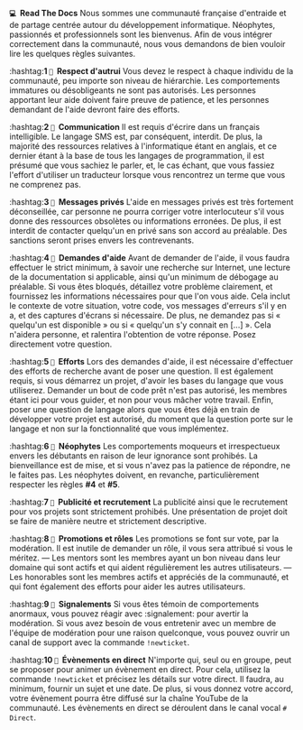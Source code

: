 **`💻` ឵឵ Read The Docs**
Nous sommes une communauté française d'entraide et de partage centrée autour du développement informatique. Néophytes, passionnés et professionnels sont les bienvenus. Afin de vous intégrer correctement dans la communauté, nous vous demandons de bien vouloir lire les quelques règles suivantes.

:hashtag:**1 `🔹` ឵឵ Respect d'autrui**
Vous devez le respect à chaque individu de la communauté, peu importe son niveau de hiérarchie. Les comportements immatures ou désobligeants ne sont pas autorisés. Les personnes apportant leur aide doivent faire preuve de patience, et les personnes demandant de l'aide devront faire des efforts.

:hashtag:**2 `🔹` ឵឵ Communication**
Il est requis d'écrire dans un français intelligible. Le langage SMS est, par conséquent, interdit. De plus, la majorité des ressources relatives à l'informatique étant en anglais, et ce dernier étant à la base de tous les langages de programmation, il est présumé que vous sachiez le parler, et, le cas échant, que vous fassiez l'effort d'utiliser un traducteur lorsque vous rencontrez un terme que vous ne comprenez pas.

:hashtag:**3 `🔹` ឵឵ Messages privés**
L'aide en messages privés est très fortement déconseillée, car personne ne pourra corriger votre interlocuteur s'il vous donne des ressources obsolètes ou informations erronées. De plus, il est interdit de contacter quelqu'un en privé sans son accord au préalable. Des sanctions seront prises envers les contrevenants.

:hashtag:**4 `🔹` ឵឵ Demandes d'aide**
Avant de demander de l'aide, il vous faudra effectuer le strict minimum, à savoir une recherche sur Internet, une lecture de la documentation si applicable, ainsi qu'un minimum de débogage au préalable. Si vous êtes bloqués, détaillez votre problème clairement, et fournissez les informations nécessaires pour que l'on vous aide. Cela inclut le contexte de votre situation, votre code, vos messages d'erreurs s'il y en a, et des captures d'écrans si nécessaire.
De plus, ne demandez pas si « quelqu'un est disponible » ou si « quelqu'un s'y connait en [...] ». Cela n'aidera personne, et ralentira l'obtention de votre réponse. Posez directement votre question.

:hashtag:**5 `🔹` ឵឵ Efforts**
Lors des demandes d'aide, il est nécessaire d'effectuer des efforts de recherche avant de poser une question. Il est également requis, si vous démarrez un projet, d'avoir les bases du langage que vous utiliserez. Demander un bout de code prêt n'est pas autorisé, les membres étant ici pour vous guider, et non pour vous mâcher votre travail. Enfin, poser une question de langage alors que vous êtes déjà en train de développer votre projet est autorisé, du moment que la question porte sur le langage et non sur la fonctionnalité que vous implémentez.

:hashtag:**6 `🔹` ឵឵ Néophytes**
Les comportements moqueurs et irrespectueux envers les débutants en raison de leur ignorance sont prohibés. La bienveillance est de mise, et si vous n'avez pas la patience de répondre, ne le faites pas. Les néophytes doivent, en revanche, particulièrement respecter les règles **#4** et **#5**.

:hashtag:**7 `🔹` ឵឵ Publicité et recrutement**
La publicité ainsi que le recrutement pour vos projets sont strictement prohibés. Une présentation de projet doit se faire de manière neutre et strictement descriptive.

:hashtag:**8 `🔹` ឵឵ Promotions et rôles**
Les promotions se font sur vote, par la modération. Il est inutile de demander un rôle, il vous sera attribué si vous le méritez.
— Les mentors sont les membres ayant un bon niveau dans leur domaine qui sont actifs et qui aident régulièrement les autres utilisateurs.
— Les honorables sont les membres actifs et appréciés de la communauté, et qui font également des efforts pour aider les autres utilisateurs.

:hashtag:**9 `🔹` ឵឵ Signalements**
Si vous êtes témoin de comportements anormaux, vous pouvez réagir avec :signalement: pour avertir la modération. Si vous avez besoin de vous entretenir avec un membre de l'équipe de modération pour une raison quelconque, vous pouvez ouvrir un canal de support avec la commande `!newticket`.

:hashtag:**10 `🔹` ឵឵ Évènements en direct**
N'importe qui, seul ou en groupe, peut se proposer pour animer un évènement en direct. Pour cela, utilisez la commande `!newticket` et précisez les détails sur votre direct. Il faudra, au minimum, fournir un sujet et une date. De plus, si vous donnez votre accord, votre évènement pourra être diffusé sur la chaîne YouTube de la communauté. Les évènements en direct se déroulent dans le canal vocal `# Direct`.
